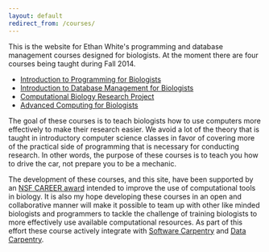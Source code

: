 ```yaml
---
layout: default
redirect_from: /courses/
---
```


This is the website for Ethan White's programming and database management
courses designed for biologists. At the moment there are four courses being
taught during Fall 2014.

* [Introduction to Programming for Biologists](/programming)
* [Introduction to Database Management for Biologists](/databases)
* [Computational Biology Research Project]()
* [Advanced Computing for Biologists](/advanced)

The goal of these courses is to teach biologists how to use computers more
effectively to make their research easier. We avoid a lot of the theory that is
taught in introductory computer science classes in favor of covering more of the
practical side of programming that is necessary for conducting research. In
other words, the purpose of these courses is to teach you how to drive the car,
not prepare you to be a mechanic.

The development of these courses, and this site, have been supported by an
[NSF CAREER award](http://nsf.gov/awardsearch/showAward?AWD_ID=0953694) intended
to improve the use of computational tools in biology. It is also my hope
developing these courses in an open and collaborative manner will make it
possible to team up with other like minded biologists and programmers to tackle
the challenge of training biologists to more effectively use available
computational resources. As part of this effort these course actively integrate
with [Software Carpentry](http://software-carpentry.org) and
[Data Carpentry](http://datacarpentry.org).
